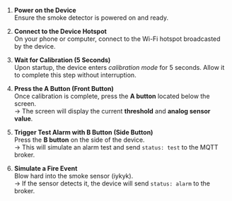 1. **Power on the Device**  
   Ensure the smoke detector is powered on and ready.

2. **Connect to the Device Hotspot**  
   On your phone or computer, connect to the Wi-Fi hotspot broadcasted by the device.

3. **Wait for Calibration (5 Seconds)**  
   Upon startup, the device enters *calibration mode* for 5 seconds. Allow it to complete this step without interruption.

4. **Press the A Button (Front Button)**  
   Once calibration is complete, press the **A button** located below the screen.  
   → The screen will display the current **threshold** and **analog sensor value**.

5. **Trigger Test Alarm with B Button (Side Button)**  
   Press the **B button** on the side of the device.  
   → This will simulate an alarm test and send `status: test` to the MQTT broker.

6. **Simulate a Fire Event**  
   Blow hard into the smoke sensor (iykyk).  
   → If the sensor detects it, the device will send `status: alarm` to the broker.

